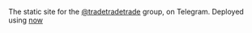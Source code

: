 The static site for the [@tradetradetrade](https://t.me/tradetradetrade) group, on Telegram. Deployed using [now](https://zeit.co/now)
